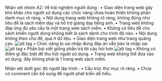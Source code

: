 Nhận xét nhóm A2:
Về trải nghiệm người dùng :
•	Giao diện trang web gây khó khăn cho người sử dụng các chức năng chưa hoàn thiện không phân danh mục rõ ràng.
•	Nội dung trang web không rõ ràng, không đúng như tiêu đề là sách mềm dạy và hỗ trợ giảng dạy tiếng anh.
•	Trang web không đáp ứng đủ yêu cầu là một trang web sách mềm.
•	Không có tiêu đề cho sách khiến người dùng không biết là sách dành cho trình độ nào.
•	Nội dung không theo chủ đề, quá ít dữ liệu.
•	Giao diện trang web như trang quảng cáo.
![alt tag](https://github.com/truonganhhoang/int3507-2016/blob/master/4C/Nhan-xet/A2/image2.png)
•	Chức năng bị sai nhập đúng đáp án vẫn báo là nhập sai
![alt tag](https://github.com/truonganhhoang/int3507-2016/blob/master/4C/Nhan-xet/A2/image1.png)
•	Phần bài viết giống phần trả lời câu hỏi hơn
![alt tag](https://github.com/truonganhhoang/int3507-2016/blob/master/4C/Nhan-xet/A2/image3.png)
•	Không có điểm gì đặc biệt để thu hút người sử dụng.
•	Trang web không thể đưa vào sử dụng, đây không phải là 1 trang web sách mềm.

Nhận xét dưới góc độ người lập trình :
•	Cấu trúc thư mục rõ ràng.
•	Chưa có comment cần bổ sung để người phát triển dễ hiểu.
